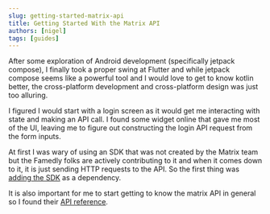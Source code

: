 ```yaml
---
slug: getting-started-matrix-api
title: Getting Started With the Matrix API
authors: [nigel]
tags: [guides]
---
```


After some exploration of Android development (specifically jetpack compose), I finally took a proper swing at Flutter and while jetpack compose seems like a powerful tool and I would love to get to know kotlin better, the cross-platform development and cross-platform design was just too alluring. 

I figured I would start with a login screen as it would get me interacting with state and making an API call. I found some widget online that gave me most of the UI, leaving me to figure out constructing the login API request from the form inputs. 

At first I was wary of using an SDK that was not created by the Matrix team but the Famedly folks are actively contributing to it and when it comes down to it, it is just sending HTTP requests to the API. So the first thing was [adding the SDK](https://gitlab.com/famedly/company/frontend/famedlysdk) as a dependency.

It is also important for me to start getting to know the matrix API in general so I found their [API reference](https://matrix.org/docs/api/#overview).